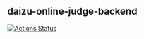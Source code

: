 ## daizu-online-judge-backend

[![Actions Status](https://github.com/SoyBeansLab/daizu-online-judge-backend/workflows/CI/badge.svg?branch=develop)](https://github.com/SoyBeansLab/daizu-online-judge-backend/actions)
